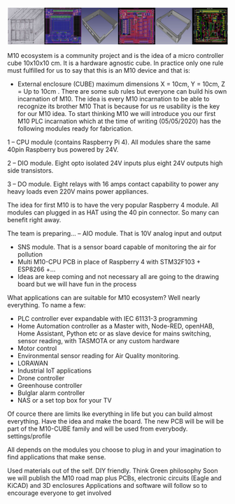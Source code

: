 <p align="center"><img src="banner_strip.jpg"></p>

M10 ecosystem is a community project and is the idea of a micro controller cube 10x10x10 cm. It is a hardware agnostic cube.
In practice only one rule must fulfilled for us to say that this is an M10 device and that is:

- External enclosure (CUBE) maximum dimensions X = 10cm, Y = 10cm, Z = Up to 10cm .
There are some sub rules but everyone can build his own incarnation of M10. The idea is every M10 incarnation to be able to recognize its brother M10
That is because for us re usability is the key for our M10 idea.
To start thinking M10 we will introduce you our first M10 PLC incarnation which at the time of writing (05/05/2020)
has the following modules ready for fabrication. 

1 – CPU module (contains Raspberry Pi 4). All modules share the same 40pin Raspberry bus powered by 24V.

2 – DIO module. Eight opto isolated 24V inputs plus eight 24V outputs high side transistors.

3 – DO module. Eight relays with 16 amps contact capability to power any heavy loads even 220V mains power appliances.

The idea for first M10 is to have the very popular Raspberry 4 module. All modules can plugged in as HAT using the 40 pin connector. So many can benefit right away.

The team is preparing...
– AIO module.  That is 10V analog input and output
- SNS module. That is a sensor board capable of monitoring the air for pollution
- Multi M10-CPU PCB in place of Raspberry 4 with STM32F103 + ESP8266 +...
- Ideas are keep coming and not necessary all are going to the drawing board but we will have fun in the process

What applications can are suitable for M10 ecosystem? Well nearly everything. To name a few:
- PLC controller ever expandable with IEC 61131-3 programming
- Home Automation controller as a Master with, Node-RED, openHAB, Home Assistant, Python etc or as slave device for mains switching, sensor reading, with TASMOTA or any custom hardware
- Motor control
- Environmental sensor reading for Air Quality monitoring.
- LORAWAN
- Industrial IoT applications
- Drone controller
- Greenhouse controller
- Bulglar alarm controller
- NAS or a set top box for your TV

Of cource there are limits lke everything in life but you can build almost everything. Have the idea and make the board. The new PCB will be will be part of the M10-CUBE family and will be used from everybody.
settings/profile

All depends on the modules you choose to plug in and your imagination to find applications that make sense.

Used materials out of the self. DIY friendly. Think Green philosophy
Soon we will publish the M10 road map plus PCBs, electronic circuits (Eagle and KiCAD) and 3D enclosures
Applications and software will follow so to encourage everyone to get involved
